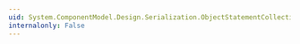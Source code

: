 ```yaml
---
uid: System.ComponentModel.Design.Serialization.ObjectStatementCollection.ContainsKey(System.Object)
internalonly: False
---
```

